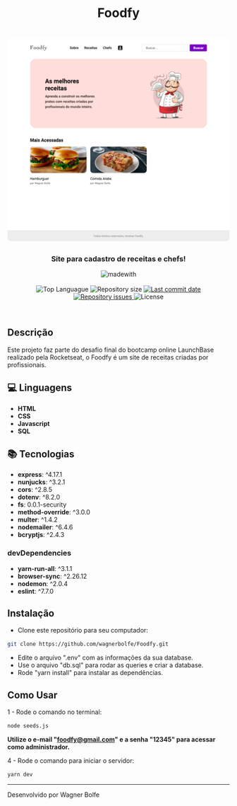 <h1 align="center" >
  Foodfy
</h1>
<h1 align="center">
    <img alt="Foodfy" src="./public/assets/foodfy.jpg"  width="600px" style="border-radius:8px;"/>
</h1>

<h3 align="center" >
  Site para cadastro de receitas e chefs!
</h3>

<p align="center">
  <img alt="madewith" src="https://forthebadge.com/images/badges/made-with-javascript.svg"><br><br>
  <img alt="Top Languague" src="https://img.shields.io/github/languages/top/wagnerbolfe/foodfy">
  <img alt="Repository size" src="https://img.shields.io/github/repo-size/wagnerbolfe/foodfy">
  <a href="https://github.com/wagnerbolfe/foodfy/commits/master">
    <img alt="Last commit date" src="https://img.shields.io/github/last-commit/wagnerbolfe/foodfy">
  </a>
   <a href="https://github.com/wagnerbolfe/foodfy/issues">
    <img alt="Repository issues" src="https://img.shields.io/github/issues/wagnerbolfe/foodfy">
  </a>
  <img alt="License" src="https://img.shields.io/github/license/wagnerbolfe/foodfy">
</p>

<br>

## Descrição

Este projeto faz parte do desafio final do bootcamp online LaunchBase realizado pela Rocketseat, o Foodfy é um site de receitas criadas por profissionais.

## :computer: Linguagens

- **HTML**
- **CSS**
- **Javascript**
- **SQL**

## :books: Tecnologias

- **express**: ^4.17.1
- **nunjucks**: ^3.2.1
- **cors**: ^2.8.5
- **dotenv**: ^8.2.0
- **fs**: 0.0.1-security
- **method-override**: ^3.0.0
- **multer**: ^1.4.2
- **nodemailer**: ^6.4.6
- **bcryptjs**: ^2.4.3

### devDependencies

- **yarn-run-all**: ^3.1.1
- **browser-sync**: ^2.26.12
- **nodemon**: ^2.0.4
- **eslint**: ^7.7.0

## Instalação

- Clone este repositório para seu computador:
```sh
git clone https://github.com/wagnerbolfe/Foodfy.git
```
- Edite o arquivo ".env" com as informações da sua database.
- Use o arquivo "db.sql" para rodar as queries e criar a database.
- Rode "yarn install" para instalar as dependências.

## Como Usar

1 - Rode o comando no terminal:
```sh
node seeds.js
```

**Utilize o e-mail "foodfy@gmail.com" e a senha "12345" para acessar como administrador.**

4 - Rode o comando para iniciar o servidor:
```sh
yarn dev
````


---

Desenvolvido por Wagner Bolfe
